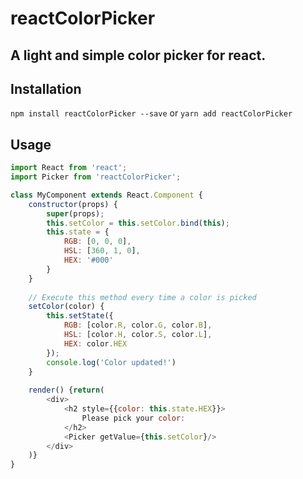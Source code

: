 # reactColorPicker
## A light and simple color picker for react.

## Installation
`npm install reactColorPicker --save`
or
`yarn add reactColorPicker`

## Usage
```js
import React from 'react';
import Picker from 'reactColorPicker';

class MyComponent extends React.Component {
    constructor(props) {
        super(props);
        this.setColor = this.setColor.bind(this);
        this.state = {
            RGB: [0, 0, 0],
            HSL: [360, 1, 0],
            HEX: '#000'
        }
    }
    
    // Execute this method every time a color is picked
    setColor(color) {
        this.setState({
            RGB: [color.R, color.G, color.B],
            HSL: [color.H, color.S, color.L],
            HEX: color.HEX
        });
        console.log('Color updated!')
    }
    
    render() {return(
        <div>
            <h2 style={{color: this.state.HEX}}>
                Please pick your color:
            </h2>
            <Picker getValue={this.setColor}/>
        </div>
    )}
}
```
